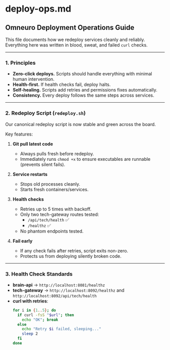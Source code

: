 # deploy-ops.md

## Omneuro Deployment Operations Guide

This file documents how we redeploy services cleanly and reliably.  
Everything here was written in blood, sweat, and failed `curl` checks.

---

### 1. Principles

- **Zero-click deploys.** Scripts should handle everything with minimal human intervention.  
- **Health-first.** If health checks fail, deploy halts.  
- **Self-healing.** Scripts add retries and permissions fixes automatically.  
- **Consistency.** Every deploy follows the same steps across services.  

---

### 2. Redeploy Script (`redeploy.sh`)

Our canonical redeploy script is now stable and green across the board.  

Key features:

1. **Git pull latest code**
   - Always pulls fresh before redeploy.
   - Immediately runs `chmod +x` to ensure executables are runnable (prevents silent fails).

2. **Service restarts**
   - Stops old processes cleanly.
   - Starts fresh containers/services.

3. **Health checks**
   - Retries up to 5 times with backoff.
   - Only two tech-gateway routes tested:  
     - `/api/tech/health` ✅  
     - `/healthz` ✅  
   - No phantom endpoints tested.  

4. **Fail early**
   - If any check fails after retries, script exits non-zero.
   - Protects us from deploying silently broken code.  

---

### 3. Health Check Standards

- **brain-api** → `http://localhost:8081/healthz`  
- **tech-gateway** → `http://localhost:8092/healthz` and `http://localhost:8092/api/tech/health`  
- **curl with retries**:
  ```bash
  for i in {1..5}; do
    if curl -fsS "$url"; then
      echo "OK"; break
    else
      echo "Retry $i failed, sleeping..."
      sleep 2
    fi
  done